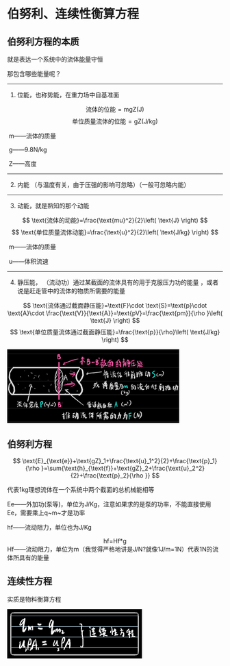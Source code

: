 # 伯努利、连续性衡算方程

## 伯努利方程的本质

就是表达一个系统中的流体<u>能量</u>守恒

那包含哪些能量呢？

------

1. 位能，也称势能，在重力场中自基准面 

$$
\text{流体的位能}=\text{mgZ}\left( \text{J} \right)
$$
$$
\text{单位质量流体的位能}=\text{gZ}\left( \text{J/kg} \right)
$$

​	m——流体的质量

​	g——9.8N/kg

​	Z——高度

------

2. 内能 （与温度有关，由于压强的影响可忽略）（一般可忽略内能）  

------

3. 动能，就是熟知的那个动能

$$
\text{流体的动能}=\frac{\text{mu}^2}{2}\left( \text{J} \right)
$$
$$
\text{单位质量流体动能}=\frac{\text{u}^2}{2}\left( \text{J/kg} \right)
$$

​	m——流体的质量

​	u——体积流速

------

4. 静压能， （流动功）通过某截面的流体具有的用于克服压力功的能量 ，或者说是赶走管中的流体的物质所需要的能量

$$
\text{流体通过截面静压能}=\text{F}\cdot \text{S}=\text{p}\cdot \text{A}\cdot \frac{\text{V}}{\text{A}}=\text{pV}=\frac{\text{pm}}{\rho }\left( \text{J} \right)
$$
$$
\text{单位质量流体通过截面静压能}=\frac{\text{p}}{\rho}\left( \text{J/kg} \right)
$$

<div align=left><img src="assets/1652337234297.png" alt="1652337234297" style="zoom:60%;" /></div>


## 伯努利方程

$$
\text{E}_{\text{e}}+\text{gZ}_1+\frac{\text{u}_1^2}{2}+\frac{\text{p}_1}{\rho }=\sum{\text{h}_{\text{f}}+\text{gZ}_2+\frac{\text{u}_2^2}{2}+\frac{\text{p}_2}{\rho }}
$$

代表1kg理想流体在一个系统中两个截面的总机械能相等

Ee——外加功(泵等)，单位为J/Kg，注意如果求的是泵的功率，不能直接使用Ee，需要乘上q~m~才是功率

hf——流动阻力，单位也为J/Kg

<center>hf=Hf*g</center>
Hf——流动阻力，单位为m（我觉得严格地讲是J/N?就像1J/m=1N）代表1N的流体所具有的能量



## 连续性方程

 实质是物料衡算方程

<div align=left><img src="assets/1652354620472.png" alt="1652354620472" style="zoom:50%;" /></div>

